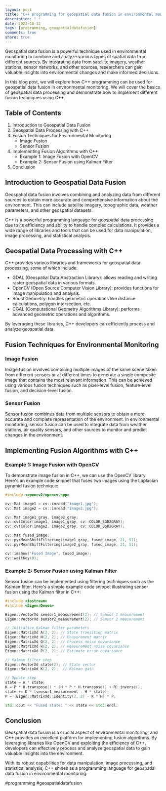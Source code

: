```yaml
---
layout: post
title: "C++ programming for geospatial data fusion in environmental monitoring"
description: " "
date: 2023-10-12
tags: [programming, geospatialdatafusion]
comments: true
share: true
---
```


Geospatial data fusion is a powerful technique used in environmental monitoring to combine and analyze various types of spatial data from different sources. By integrating data from satellite imagery, weather stations, sensor networks, and other sources, researchers can gain valuable insights into environmental changes and make informed decisions.

In this blog post, we will explore how C++ programming can be used for geospatial data fusion in environmental monitoring. We will cover the basics of geospatial data processing and demonstrate how to implement different fusion techniques using C++.

## Table of Contents
1. Introduction to Geospatial Data Fusion
2. Geospatial Data Processing with C++
3. Fusion Techniques for Environmental Monitoring
   - Image Fusion
   - Sensor Fusion
4. Implementing Fusion Algorithms with C++
   - Example 1: Image Fusion with OpenCV
   - Example 2: Sensor Fusion using Kalman Filter
5. Conclusion

## Introduction to Geospatial Data Fusion
Geospatial data fusion involves combining and analyzing data from different sources to obtain more accurate and comprehensive information about the environment. This can include satellite imagery, topographic data, weather parameters, and other geospatial datasets.

C++ is a powerful programming language for geospatial data processing due to its efficiency and ability to handle complex calculations. It provides a wide range of libraries and tools that can be used for data manipulation, image processing, and statistical analysis.

## Geospatial Data Processing with C++
C++ provides various libraries and frameworks for geospatial data processing, some of which include:
- GDAL (Geospatial Data Abstraction Library): allows reading and writing raster geospatial data in various formats.
- OpenCV (Open Source Computer Vision Library): provides functions for image manipulation and analysis.
- Boost.Geometry: handles geometric operations like distance calculations, polygon intersection, etc.
- CGAL (Computational Geometry Algorithms Library): performs advanced geometric operations and algorithms.

By leveraging these libraries, C++ developers can efficiently process and analyze geospatial data.

## Fusion Techniques for Environmental Monitoring

### Image Fusion
Image fusion involves combining multiple images of the same scene taken from different sensors or at different times to generate a single composite image that contains the most relevant information. This can be achieved using various fusion techniques such as pixel-level fusion, feature-level fusion, and decision-level fusion.

### Sensor Fusion
Sensor fusion combines data from multiple sensors to obtain a more accurate and complete representation of the environment. In environmental monitoring, sensor fusion can be used to integrate data from weather stations, air quality sensors, and other sources to monitor and predict changes in the environment.

## Implementing Fusion Algorithms with C++

### Example 1: Image Fusion with OpenCV
To demonstrate image fusion in C++, we can use the OpenCV library. Here's an example code snippet that fuses two images using the Laplacian pyramid fusion technique:

```cpp
#include <opencv2/opencv.hpp>

cv::Mat image1 = cv::imread("image1.jpg");
cv::Mat image2 = cv::imread("image2.jpg");

cv::Mat image1_gray, image2_gray;
cv::cvtColor(image1, image1_gray, cv::COLOR_BGR2GRAY);
cv::cvtColor(image2, image2_gray, cv::COLOR_BGR2GRAY);

cv::Mat fused_image;
cv::pyrMeanShiftFiltering(image1_gray, fused_image, 21, 51);
cv::pyrMeanShiftFiltering(image2_gray, fused_image, 21, 51);

cv::imshow("Fused Image", fused_image);
cv::waitKey(0);
```

### Example 2: Sensor Fusion using Kalman Filter
Sensor fusion can be implemented using filtering techniques such as the Kalman filter. Here's a simple example code snippet illustrating sensor fusion using the Kalman filter in C++:

```cpp
#include <iostream>
#include <Eigen/Dense>

Eigen::VectorXd sensor1_measurement(2); // Sensor 1 measurement
Eigen::VectorXd sensor2_measurement(2); // Sensor 2 measurement

// Initialize Kalman filter parameters
Eigen::MatrixXd A(2, 2); // State transition matrix
Eigen::MatrixXd H(2, 2); // Measurement matrix
Eigen::MatrixXd Q(2, 2); // Process noise covariance
Eigen::MatrixXd R(2, 2); // Measurement noise covariance
Eigen::MatrixXd P(2, 2); // Estimate error covariance

// Kalman filter step
Eigen::VectorXd state(2); // State vector
Eigen::MatrixXd K(2, 2);  // Kalman gain

// Update step
state = A * state;
K = P * H.transpose() * (H * P * H.transpose() + R).inverse();
state += K * (sensor1_measurement - H * state);
P = (Eigen::MatrixXd::Identity(2, 2) - K * H) * P;

std::cout << "Fused state: " << state << std::endl;
```

## Conclusion
Geospatial data fusion is a crucial aspect of environmental monitoring, and C++ provides an excellent platform for implementing fusion algorithms. By leveraging libraries like OpenCV and exploiting the efficiency of C++, developers can effectively process and analyze geospatial data to gain valuable insights into the environment.

With its robust capabilities for data manipulation, image processing, and statistical analysis, C++ shines as a programming language for geospatial data fusion in environmental monitoring.

#programming #geospatialdatafusion
